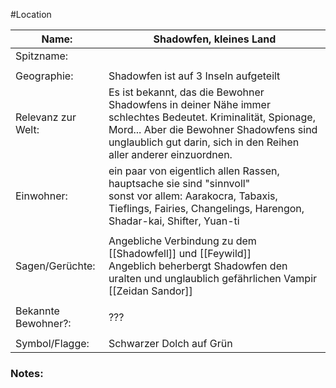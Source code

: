 #Location

| Name:               | Shadowfen, kleines Land                                                                                                                                                                                                      |
| ------------------- | ---------------------------------------------------------------------------------------------------------------------------------------------------------------------------------------------------------------------------- |
| Spitzname:          |                                                                                                                                                                                                                              |
|                     |                                                                                                                                                                                                                              |
| Geographie:         | Shadowfen ist auf 3 Inseln aufgeteilt                                                                                                                                                                                        |
| Relevanz zur Welt:  | Es ist bekannt, das die Bewohner Shadowfens in deiner Nähe immer schlechtes Bedeutet. Kriminalität, Spionage, Mord... Aber die Bewohner Shadowfens sind unglaublich gut darin, sich in den Reihen aller anderer einzuordnen. |
| Einwohner:          | ein paar von eigentlich allen Rassen, hauptsache sie sind "sinnvoll"<br>sonst vor allem: Aarakocra, Tabaxis, Tieflings, Fairies, Changelings, Harengon, Shadar-kai, Shifter, Yuan-ti                                         |
|                     |                                                                                                                                                                                                                              |
| Sagen/Gerüchte:     | Angebliche Verbindung zu dem [[Shadowfell]] und [[Feywild]]<br>Angeblich beherbergt Shadowfen den uralten und unglaublich gefährlichen Vampir [[Zeidan Sandor]]                                                              |
|                     |                                                                                                                                                                                                                              |
| Bekannte Bewohner?: | ???                                                                                                                                                                                                                          |
|                     |                                                                                                                                                                                                                              |
| Symbol/Flagge:      | Schwarzer Dolch auf Grün                                                                                                                                                                                                     |
### Notes:


